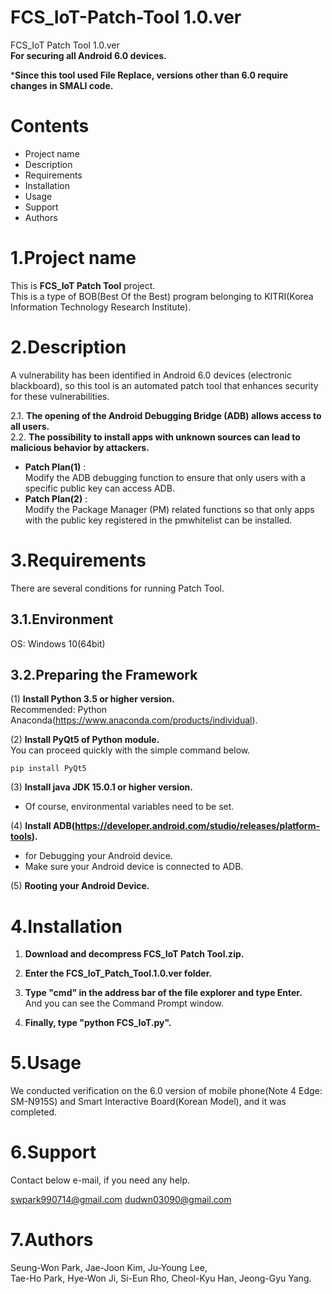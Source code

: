  FCS_IoT-Patch-Tool 1.0.ver
=============
FCS_IoT Patch Tool 1.0.ver             
**For securing all Android 6.0 devices.**         

***Since this tool used File Replace, versions other than 6.0 require changes in SMALI code.**                                  


Contents
===========
* Project name       
* Description         
* Requirements         
* Installation       
* Usage        
* Support     
* Authors         
               
               
               
1.Project name      
===================
This is **FCS_IoT Patch Tool** project.           
This is a type of BOB(Best Of the Best) program belonging to KITRI(Korea Information Technology Research Institute).          
                 
                 
                 
2.Description
==================
A vulnerability has been identified in Android 6.0 devices (electronic blackboard), so this tool is an automated patch tool that enhances security for these vulnerabilities.

2.1. **The opening of the Android Debugging Bridge (ADB) allows access to all users.**          
2.2. **The possibility to install apps with unknown sources can lead to malicious behavior by attackers.**
 * **Patch Plan(1)** :            
Modify the ADB debugging function to ensure that only users with a specific public key can access ADB.            
 * **Patch Plan(2)** :               
Modify the Package Manager (PM) related functions so that only apps with the public key registered in the pmwhitelist can be installed.

                 
                 
3.Requirements
================
There are several conditions for running Patch Tool.

3.1.Environment
-----------------
OS: Windows 10(64bit)          

3.2.Preparing the Framework
-------------------------

(1) **Install Python 3.5 or higher version.**             
Recommended: Python Anaconda(https://www.anaconda.com/products/individual).
             
(2) **Install PyQt5 of Python module.**           
You can proceed quickly with the simple command below.

```
pip install PyQt5
```

(3) **Install java JDK 15.0.1 or higher version.**            
* Of course, environmental variables need to be set.

(4) **Install ADB(https://developer.android.com/studio/releases/platform-tools).**        
* for Debugging your Android device.
* Make sure your Android device is connected to ADB.

(5) **Rooting your Android Device.**         
          
                
                   
4.Installation
================
1. **Download and decompress FCS_IoT Patch Tool.zip.**          

2. **Enter the FCS_IoT_Patch_Tool.1.0.ver folder.**          

3. **Type "cmd" in the address bar of the file explorer and type Enter.**            
And you can see the Command Prompt window.            

4. **Finally, type "python FCS_IoT.py".**           



5.Usage     
===================
We conducted verification on the 6.0 version of mobile phone(Note 4 Edge: SM-N915S)
and Smart Interactive Board(Korean Model), and it was completed.



6.Support
================
Contact below e-mail, if you need any help. 

swpark990714@gmail.com
dudwn03090@gmail.com

7.Authors
================
Seung-Won Park, Jae-Joon Kim, Ju-Young Lee,                       
Tae-Ho Park, Hye-Won Ji, Si-Eun Rho, Cheol-Kyu Han, Jeong-Gyu Yang.



